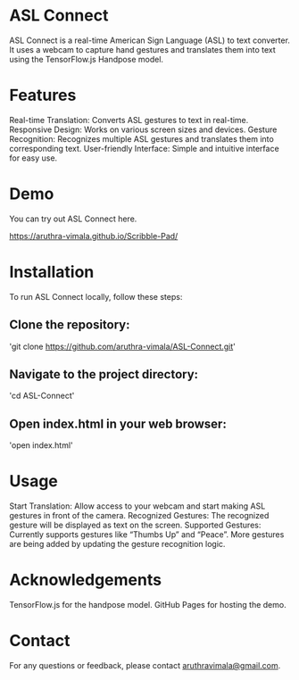 # ASL Connect
ASL Connect is a real-time American Sign Language (ASL) to text converter. It uses a webcam to capture hand gestures and translates them into text using the TensorFlow.js Handpose model.

# Features
Real-time Translation: Converts ASL gestures to text in real-time.
Responsive Design: Works on various screen sizes and devices.
Gesture Recognition: Recognizes multiple ASL gestures and translates them into corresponding text.
User-friendly Interface: Simple and intuitive interface for easy use.

# Demo
You can try out ASL Connect here.

https://aruthra-vimala.github.io/Scribble-Pad/

# Installation
To run ASL Connect locally, follow these steps:

## Clone the repository:
'git clone https://github.com/aruthra-vimala/ASL-Connect.git'

## Navigate to the project directory:
'cd ASL-Connect'

## Open index.html in your web browser:
'open index.html'

# Usage
Start Translation: Allow access to your webcam and start making ASL gestures in front of the camera.
Recognized Gestures: The recognized gesture will be displayed as text on the screen.
Supported Gestures: Currently supports gestures like “Thumbs Up” and “Peace”. More gestures are being added by updating the gesture recognition logic.

# Acknowledgements
TensorFlow.js for the handpose model.
GitHub Pages for hosting the demo.

# Contact
For any questions or feedback, please contact aruthravimala@gmail.com.
